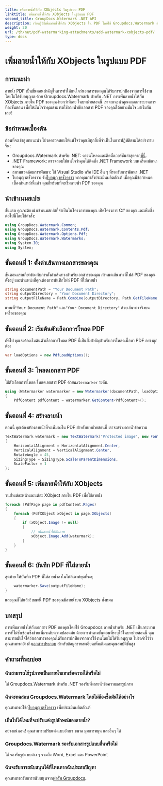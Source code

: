 ```yaml
---
title: เพิ่มลายน้ำให้กับ XObjects ในรูปแบบ PDF
linktitle: เพิ่มลายน้ำให้กับ XObjects ในรูปแบบ PDF
second_title: GroupDocs.Watermark .NET API
description: เรียนรู้วิธีเพิ่มลายน้ำให้กับ XObjects ใน PDF โดยใช้ Groupdocs.Watermark สำหรับ .NET ปฏิบัติตามคำแนะนำทีละขั้นตอนของเราเพื่อการนำไปปฏิบัติที่ง่ายดาย
weight: 20
url: /th/net/pdf-watermarking-attachments/add-watermark-xobjects-pdf/
type: docs
---
```

# เพิ่มลายน้ำให้กับ XObjects ในรูปแบบ PDF

## การแนะนำ
ลายน้ำ PDF เป็นขั้นตอนสำคัญในการทำให้แน่ใจว่าเอกสารของคุณได้รับการปกป้องจากการใช้งานโดยไม่ได้รับอนุญาต ด้วย Groupdocs.Watermark สำหรับ .NET การเพิ่มลายน้ำให้กับ XObjects ภายใน PDF ของคุณง่ายกว่าที่เคย ในบทช่วยสอนนี้ เราจะแนะนำคุณตลอดกระบวนการทีละขั้นตอน เพื่อให้มั่นใจว่าคุณสามารถใช้ลายน้ำกับเอกสาร PDF ของคุณได้อย่างมั่นใจ มาเริ่มกันเลย!
## ข้อกำหนดเบื้องต้น
ก่อนที่จะเข้าสู่บทแนะนำ โปรดตรวจสอบให้แน่ใจว่าคุณมีทุกสิ่งที่จำเป็นในการปฏิบัติตามได้อย่างราบรื่น:
-  Groupdocs.Watermark สำหรับ .NET: ดาวน์โหลดและติดตั้งเวอร์ชันล่าสุดจาก[ที่นี่](https://releases.groupdocs.com/Watermark/net/).
- .NET Framework: ตรวจสอบให้แน่ใจว่าคุณได้ติดตั้ง .NET Framework บนเครื่องพัฒนาของคุณ
- สภาพแวดล้อมการพัฒนา: ใช้ Visual Studio หรือ IDE อื่น ๆ ที่รองรับการพัฒนา .NET
-  ใบอนุญาตชั่วคราว: รับ[ใบอนุญาตชั่วคราว](https://purchase.groupdocs.com/temporary-license/) หากคุณกำลังประเมินผลิตภัณฑ์
เมื่อคุณมีข้อกำหนดเบื้องต้นเหล่านี้แล้ว คุณก็พร้อมที่จะเริ่มลายน้ำ PDF ของคุณ
## นำเข้าเนมสเปซ
ขั้นแรก คุณจะต้องนำเข้าเนมสเปซที่จำเป็นในโครงการของคุณ เปิดโครงการ C# ของคุณและเพิ่มสิ่งต่อไปนี้โดยใช้คำสั่ง:
```csharp
using GroupDocs.Watermark.Common;
using GroupDocs.Watermark.Contents.Pdf;
using GroupDocs.Watermark.Options.Pdf;
using GroupDocs.Watermark.Watermarks;
using System.IO;
using System;
```
## ขั้นตอนที่ 1: ตั้งค่าเส้นทางเอกสารของคุณ
ขั้นตอนแรกเกี่ยวข้องกับการตั้งค่าเส้นทางสำหรับเอกสารของคุณ กำหนดเส้นทางที่ไฟล์ PDF ของคุณตั้งอยู่ และตำแหน่งที่คุณต้องการบันทึกไฟล์ PDF ที่ใส่ลายน้ำ
```csharp
string documentPath = "Your Document Path";
string outputDirectory = "Your Document Directory";
string outputFileName = Path.Combine(outputDirectory, Path.GetFileName(documentPath));
```
 แทนที่`"Your Document Path"` และ`"Your Document Directory"` ด้วยเส้นทางจริงบนเครื่องของคุณ
## ขั้นตอนที่ 2: เริ่มต้นตัวเลือกการโหลด PDF
ถัดไป คุณจะต้องเริ่มต้นตัวเลือกการโหลด PDF นี่เป็นสิ่งสำคัญสำหรับการโหลดเนื้อหา PDF อย่างถูกต้อง
```csharp
var loadOptions = new PdfLoadOptions();
```
## ขั้นตอนที่ 3: โหลดเอกสาร PDF
ใช้ตัวเลือกการโหลด โหลดเอกสาร PDF ด้วย`Watermarker` ระดับ.
```csharp
using (Watermarker watermarker = new Watermarker(documentPath, loadOptions))
{
    PdfContent pdfContent = watermarker.GetContent<PdfContent>();
```
## ขั้นตอนที่ 4: สร้างลายน้ำ
ตอนนี้ คุณต้องสร้างลายน้ำที่จะเพิ่มลงใน PDF สำหรับบทช่วยสอนนี้ เราจะสร้างลายน้ำข้อความ
```csharp
TextWatermark watermark = new TextWatermark("Protected image", new Font("Arial", 8))
{
    HorizontalAlignment = HorizontalAlignment.Center,
    VerticalAlignment = VerticalAlignment.Center,
    RotateAngle = 45,
    SizingType = SizingType.ScaleToParentDimensions,
    ScaleFactor = 1
};
```
## ขั้นตอนที่ 5: เพิ่มลายน้ำให้กับ XObjects
วนซ้ำแต่ละหน้าและแต่ละ XObject ภายใน PDF เพื่อใช้ลายน้ำ
```csharp
foreach (PdfPage page in pdfContent.Pages)
{
    foreach (PdfXObject xObject in page.XObjects)
    {
        if (xObject.Image != null)
        {
            // เพิ่มลายน้ำให้กับภาพ
            xObject.Image.Add(watermark);
        }
    }
}
```
## ขั้นตอนที่ 6: บันทึก PDF ที่ใส่ลายน้ำ
สุดท้าย ให้บันทึก PDF ที่ใส่ลายน้ำลงในไฟล์เอาท์พุตที่ระบุ
```csharp
    watermarker.Save(outputFileName);
}
```
และคุณก็ได้แล้ว! ขณะนี้ PDF ของคุณมีลายน้ำบน XObjects ทั้งหมด
## บทสรุป
 การเพิ่มลายน้ำให้กับเอกสาร PDF ของคุณโดยใช้ Groupdocs ลายน้ำสำหรับ .NET เป็นกระบวนการที่ไม่ซับซ้อนซึ่งช่วยเพิ่มระดับความปลอดภัย ด้วยการทำตามขั้นตอนที่ระบุไว้ในบทช่วยสอนนี้ คุณสามารถมั่นใจได้ว่าเอกสารของคุณได้รับการปกป้องจากการใช้งานโดยไม่ได้รับอนุญาต โปรดจำไว้ว่า คุณสามารถอ้างถึง[เอกสารประกอบ](https://tutorials.groupdocs.com/Watermark/net/) สำหรับข้อมูลรายละเอียดเพิ่มเติมและคุณสมบัติขั้นสูง
## คำถามที่พบบ่อย
### ฉันสามารถใช้รูปภาพเป็นลายน้ำแทนข้อความได้หรือไม่
ใช่ Groupdocs.Watermark สำหรับ .NET รองรับทั้งลายน้ำข้อความและรูปภาพ
### ฉันจะทดสอบ Groupdocs.Watermark โดยไม่ต้องซื้อมันได้อย่างไร
 คุณสามารถใช้ก[ใบอนุญาตชั่วคราว](https://purchase.groupdocs.com/temporary-license/) เพื่อประเมินผลิตภัณฑ์
### เป็นไปได้ไหมที่จะปรับแต่งรูปลักษณ์ของลายน้ำ?
อย่างแน่นอน! คุณสามารถปรับแต่งแบบอักษร ขนาด มุมการหมุน และอื่นๆ ได้
### Groupdocs.Watermark รองรับเอกสารรูปแบบอื่นหรือไม่
ใช่ รองรับรูปแบบต่าง ๆ รวมถึง Word, Excel และ PowerPoint
### ฉันจะรับการสนับสนุนได้ที่ไหนหากฉันประสบปัญหา
 คุณสามารถรับการสนับสนุนจาก[ฟอรั่ม Groupdocs](https://forum.groupdocs.com/c/watermark/19).